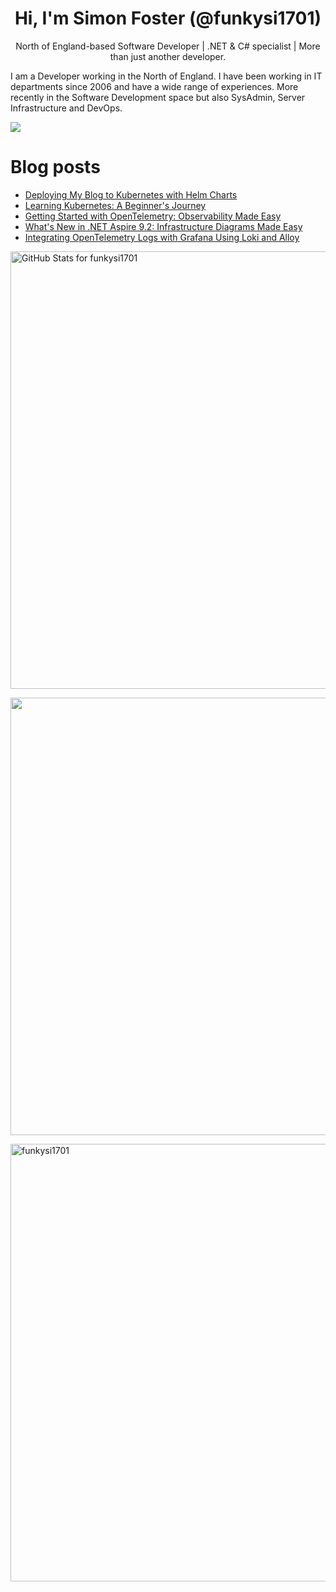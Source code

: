 <h1 align="center">Hi, I'm Simon Foster (@funkysi1701)</h1>
<p align="center">North of England-based Software Developer
| .NET & C# specialist
| More than just another developer.</p>

I am a Developer working in the North of England. I have been working in IT departments since 2006 and have a wide range of experiences. More recently in the Software Development space but also SysAdmin, Server Infrastructure and DevOps.

![](https://komarev.com/ghpvc/?username=funkysi1701&color=lightgrey) 

# Blog posts

<!-- BLOG-POST-LIST:START -->
- [Deploying My Blog to Kubernetes with Helm Charts](https://www.funkysi1701.com/posts/2025/deploying-hugo-with-helm/)
- [Learning Kubernetes: A Beginner&#39;s Journey](https://www.funkysi1701.com/posts/2025/learning-kubernetes/)
- [Getting Started with OpenTelemetry: Observability Made Easy](https://www.funkysi1701.com/posts/2025/getting-started-with-opentelemetry/)
- [What&#39;s New in .NET Aspire 9.2: Infrastructure Diagrams Made Easy](https://www.funkysi1701.com/posts/2025/aspire-9.2/)
- [Integrating OpenTelemetry Logs with Grafana Using Loki and Alloy](https://www.funkysi1701.com/posts/2025/opentelemetry-logs/)
<!-- BLOG-POST-LIST:END -->

<p><img src="https://github-readme-stats-git-masterrstaa-rickstaa.vercel.app/api?username=funkysi1701&show_icons=true&include_all_commits=true&count_private=true&theme=merko&layout=compact" alt="GitHub Stats for funkysi1701" width="700"></p>

<p><img src="https://github-readme-streak-stats.herokuapp.com?user=funkysi1701&theme=merko" width="700"></p>

<p><img align="left" src="https://github-readme-stats-git-masterrstaa-rickstaa.vercel.app/api/top-langs/?username=funkysi1701&layout=compact&theme=merko" alt="funkysi1701" width="700"/></p>
